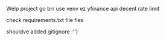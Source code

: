 Welp project go brr
use venv ez 
yfinance api decent rate limit

check requirements.txt file fles



shouldve added gitignore :'')
